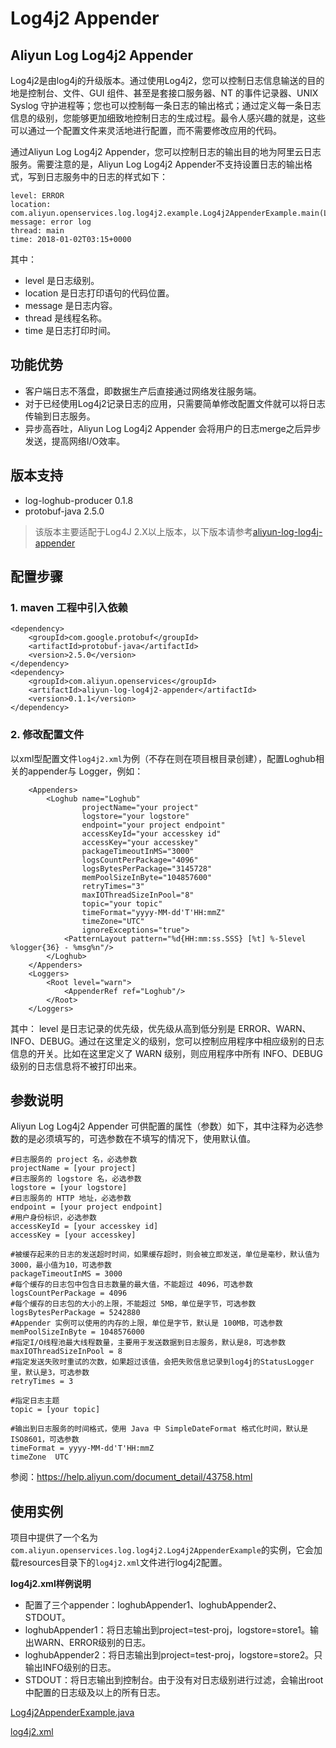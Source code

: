 # Log4j2 Appender

## Aliyun Log Log4j2 Appender
Log4j2是由log4j的升级版本。通过使用Log4j2，您可以控制日志信息输送的目的地是控制台、文件、GUI 组件、甚至是套接口服务器、NT 的事件记录器、UNIX Syslog 守护进程等；您也可以控制每一条日志的输出格式；通过定义每一条日志信息的级别，您能够更加细致地控制日志的生成过程。最令人感兴趣的就是，这些可以通过一个配置文件来灵活地进行配置，而不需要修改应用的代码。

通过Aliyun Log Log4j2 Appender，您可以控制日志的输出目的地为阿里云日志服务。需要注意的是，Aliyun Log Log4j2 Appender不支持设置日志的输出格式，写到日志服务中的日志的样式如下：
```
level: ERROR
location: com.aliyun.openservices.log.log4j2.example.Log4j2AppenderExample.main(Log4j2AppenderExample.java:16)
message: error log
thread: main
time: 2018-01-02T03:15+0000
```
其中：
+ level 是日志级别。
+ location 是日志打印语句的代码位置。
+ message 是日志内容。
+ thread 是线程名称。
+ time 是日志打印时间。


## 功能优势
+ 客户端日志不落盘，即数据生产后直接通过网络发往服务端。
+ 对于已经使用Log4j2记录日志的应用，只需要简单修改配置文件就可以将日志传输到日志服务。
+ 异步高吞吐，Aliyun Log Log4j2 Appender 会将用户的日志merge之后异步发送，提高网络I/O效率。


## 版本支持
* log-loghub-producer 0.1.8
* protobuf-java 2.5.0

> 该版本主要适配于Log4J 2.X以上版本，以下版本请参考[aliyun-log-log4j-appender](https://github.com/aliyun/aliyun-log-log4j-appender)


## 配置步骤

### 1. maven 工程中引入依赖

```
<dependency>
    <groupId>com.google.protobuf</groupId>
    <artifactId>protobuf-java</artifactId>
    <version>2.5.0</version>
</dependency>
<dependency>
    <groupId>com.aliyun.openservices</groupId>
    <artifactId>aliyun-log-log4j2-appender</artifactId>
    <version>0.1.1</version>
</dependency>
```

### 2. 修改配置文件

以xml型配置文件`log4j2.xml`为例（不存在则在项目根目录创建），配置Loghub相关的appender与 Logger，例如：
```
    <Appenders>
        <Loghub name="Loghub"
                projectName="your project"
                logstore="your logstore"
                endpoint="your project endpoint"
                accessKeyId="your accesskey id"
                accessKey="your accesskey"
                packageTimeoutInMS="3000"
                logsCountPerPackage="4096"
                logsBytesPerPackage="3145728"
                memPoolSizeInByte="104857600"
                retryTimes="3"
                maxIOThreadSizeInPool="8"
                topic="your topic"
                timeFormat="yyyy-MM-dd'T'HH:mmZ"
                timeZone="UTC"
                ignoreExceptions="true">
            <PatternLayout pattern="%d{HH:mm:ss.SSS} [%t] %-5level %logger{36} - %msg%n"/>
        </Loghub>
    </Appenders>
    <Loggers>
        <Root level="warn">
            <AppenderRef ref="Loghub"/>
        </Root>
    </Loggers>
```
其中：
level 是日志记录的优先级，优先级从高到低分别是 ERROR、WARN、INFO、DEBUG。通过在这里定义的级别，您可以控制应用程序中相应级别的日志信息的开关。比如在这里定义了 WARN 级别，则应用程序中所有 INFO、DEBUG
级别的日志信息将不被打印出来。

## 参数说明

Aliyun Log Log4j2 Appender 可供配置的属性（参数）如下，其中注释为必选参数的是必须填写的，可选参数在不填写的情况下，使用默认值。

```
#日志服务的 project 名，必选参数
projectName = [your project]
#日志服务的 logstore 名，必选参数
logstore = [your logstore]
#日志服务的 HTTP 地址，必选参数
endpoint = [your project endpoint]
#用户身份标识，必选参数
accessKeyId = [your accesskey id]
accessKey = [your accesskey]

#被缓存起来的日志的发送超时时间，如果缓存超时，则会被立即发送，单位是毫秒，默认值为3000，最小值为10，可选参数
packageTimeoutInMS = 3000
#每个缓存的日志包中包含日志数量的最大值，不能超过 4096，可选参数
logsCountPerPackage = 4096
#每个缓存的日志包的大小的上限，不能超过 5MB，单位是字节，可选参数
logsBytesPerPackage = 5242880
#Appender 实例可以使用的内存的上限，单位是字节，默认是 100MB，可选参数
memPoolSizeInByte = 1048576000
#指定I/O线程池最大线程数量，主要用于发送数据到日志服务，默认是8，可选参数
maxIOThreadSizeInPool = 8
#指定发送失败时重试的次数，如果超过该值，会把失败信息记录到log4j的StatusLogger里，默认是3，可选参数
retryTimes = 3

#指定日志主题
topic = [your topic]

#输出到日志服务的时间格式，使用 Java 中 SimpleDateFormat 格式化时间，默认是 ISO8601，可选参数
timeFormat = yyyy-MM-dd'T'HH:mmZ
timeZone  UTC
```
参阅：https://help.aliyun.com/document_detail/43758.html

## 使用实例
项目中提供了一个名为`com.aliyun.openservices.log.log4j2.Log4j2AppenderExample`的实例，它会加载resources目录下的`log4j2.xml`文件进行log4j2配置。

**log4j2.xml样例说明**
+ 配置了三个appender：loghubAppender1、loghubAppender2、STDOUT。
+ loghubAppender1：将日志输出到project=test-proj，logstore=store1。输出WARN、ERROR级别的日志。
+ loghubAppender2：将日志输出到project=test-proj，logstore=store2。只输出INFO级别的日志。
+ STDOUT：将日志输出到控制台。由于没有对日志级别进行过滤，会输出root中配置的日志级及以上的所有日志。

[Log4j2AppenderExample.java](/src/main/java/com/aliyun/openservices/log/log4j2/example/Log4j2AppenderExample.java)

[log4j2.xml](/src/main/resources/log4j2.xml)